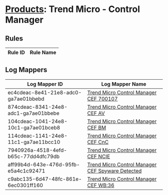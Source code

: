 # [Products](README.md): Trend Micro - Control Manager

## Rules

|Rule ID|Rule Name|
|----|----|


## Log Mappers

|Log Mapper ID|Log Mapper Name|
|----|----|
|ec4cdeac-8e41-21e8-adc0-ga7ae01bbebd|[Trend Micro Control Manager CEF 700107](../mappings/ec4cdeac-8e41-21e8-adc0-ga7ae01bbebd.md)|
|874cdeac-8341-24e8-adc1-ga7ae01bbebe|[Trend Micro Control Manager CEF AV](../mappings/874cdeac-8341-24e8-adc1-ga7ae01bbebe.md)|
|104cdeac-1041-24e8-10c1-ga7ae01bceb8|[Trend Micro Control Manager CEF BM](../mappings/104cdeac-1041-24e8-10c1-ga7ae01bceb8.md)|
|114cdeac-1141-24e8-11c1-ga7ae11bcc10|[Trend Micro Control Manager CEF CnC](../mappings/114cdeac-1141-24e8-11c1-ga7ae11bcc10.md)|
|7940926a-4518-4efd-b65c-77dd4dfc79db|[Trend Micro Control Manager CEF NCIE](../mappings/7940926a-4518-4efd-b65c-77dd4dfc79db.md)|
|aff99b4d-643e-476d-95fb-e5a4c1c92471|[Trend Micro Control Manager CEF Spyware Detected](../mappings/aff99b4d-643e-476d-95fb-e5a4c1c92471.md)|
|c9abc135-6d47-48fc-861e-6ec0301ff160|[Trend Micro Control Manager CEF WB:36](../mappings/c9abc135-6d47-48fc-861e-6ec0301ff160.md)|


